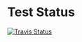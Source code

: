 # Test Status
[![Travis Status](https://travis-ci.com/icglue/icglue.svg?branch=master)](https://travis-ci.com/icglue/icglue)
